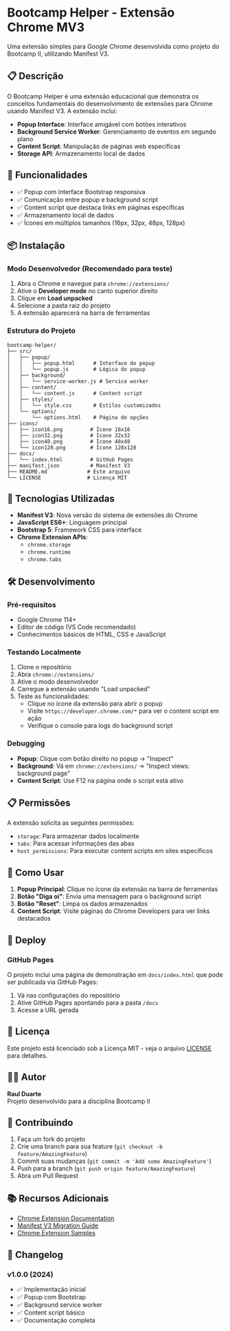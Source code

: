 
# Bootcamp Helper - Extensão Chrome MV3

Uma extensão simples para Google Chrome desenvolvida como projeto do Bootcamp II, utilizando Manifest V3.

## 📋 Descrição

O Bootcamp Helper é uma extensão educacional que demonstra os conceitos fundamentais do desenvolvimento de extensões para Chrome usando Manifest V3. A extensão inclui:

- **Popup Interface**: Interface amigável com botões interativos
- **Background Service Worker**: Gerenciamento de eventos em segundo plano
- **Content Script**: Manipulação de páginas web específicas
- **Storage API**: Armazenamento local de dados

## 🚀 Funcionalidades

- ✅ Popup com interface Bootstrap responsiva
- ✅ Comunicação entre popup e background script
- ✅ Content script que destaca links em páginas específicas
- ✅ Armazenamento local de dados
- ✅ Ícones em múltiplos tamanhos (16px, 32px, 48px, 128px)

## 📦 Instalação

### Modo Desenvolvedor (Recomendado para teste)

1. Abra o Chrome e navegue para `chrome://extensions/`
2. Ative o **Developer mode** no canto superior direito
3. Clique em **Load unpacked**
4. Selecione a pasta raiz do projeto
5. A extensão aparecerá na barra de ferramentas

### Estrutura do Projeto

```
bootcamp-helper/
├── src/
│   ├── popup/
│   │   ├── popup.html      # Interface do popup
│   │   └── popup.js        # Lógica do popup
│   ├── background/
│   │   └── service-worker.js # Service worker
│   ├── content/
│   │   └── content.js      # Content script
│   ├── styles/
│   │   └── style.css       # Estilos customizados
│   └── options/
│       └── options.html    # Página de opções
├── icons/
│   ├── icon16.png         # Ícone 16x16
│   ├── icon32.png         # Ícone 32x32
│   ├── icon48.png         # Ícone 48x48
│   └── icon128.png        # Ícone 128x128
├── docs/
│   └── index.html         # GitHub Pages
├── manifest.json          # Manifest V3
├── README.md             # Este arquivo
└── LICENSE               # Licença MIT
```

## 🔧 Tecnologias Utilizadas

- **Manifest V3**: Nova versão do sistema de extensões do Chrome
- **JavaScript ES6+**: Linguagem principal
- **Bootstrap 5**: Framework CSS para interface
- **Chrome Extension APIs**: 
  - `chrome.storage`
  - `chrome.runtime`
  - `chrome.tabs`

## 🛠️ Desenvolvimento

### Pré-requisitos

- Google Chrome 114+
- Editor de código (VS Code recomendado)
- Conhecimentos básicos de HTML, CSS e JavaScript

### Testando Localmente

1. Clone o repositório
2. Abra `chrome://extensions/`
3. Ative o modo desenvolvedor
4. Carregue a extensão usando "Load unpacked"
5. Teste as funcionalidades:
   - Clique no ícone da extensão para abrir o popup
   - Visite `https://developer.chrome.com/*` para ver o content script em ação
   - Verifique o console para logs do background script

### Debugging

- **Popup**: Clique com botão direito no popup → "Inspect"
- **Background**: Vá em `chrome://extensions/` → "Inspect views: background page"
- **Content Script**: Use F12 na página onde o script está ativo

## 📋 Permissões

A extensão solicita as seguintes permissões:

- `storage`: Para armazenar dados localmente
- `tabs`: Para acessar informações das abas
- `host_permissions`: Para executar content scripts em sites específicos

## 🎯 Como Usar

1. **Popup Principal**: Clique no ícone da extensão na barra de ferramentas
2. **Botão "Diga oi"**: Envia uma mensagem para o background script
3. **Botão "Reset"**: Limpa os dados armazenados
4. **Content Script**: Visite páginas do Chrome Developers para ver links destacados

## 🚀 Deploy

### GitHub Pages

O projeto inclui uma página de demonstração em `docs/index.html` que pode ser publicada via GitHub Pages:

1. Vá nas configurações do repositório
2. Ative GitHub Pages apontando para a pasta `/docs`
3. Acesse a URL gerada

## 📄 Licença

Este projeto está licenciado sob a Licença MIT - veja o arquivo [LICENSE](LICENSE) para detalhes.

## 👨‍💻 Autor

**Raul Duarte**  
Projeto desenvolvido para a disciplina Bootcamp II

## 🤝 Contribuindo

1. Faça um fork do projeto
2. Crie uma branch para sua feature (`git checkout -b feature/AmazingFeature`)
3. Commit suas mudanças (`git commit -m 'Add some AmazingFeature'`)
4. Push para a branch (`git push origin feature/AmazingFeature`)
5. Abra um Pull Request

## 📚 Recursos Adicionais

- [Chrome Extension Documentation](https://developer.chrome.com/docs/extensions/)
- [Manifest V3 Migration Guide](https://developer.chrome.com/docs/extensions/migrating/)
- [Chrome Extension Samples](https://github.com/GoogleChrome/chrome-extensions-samples)

## 🔄 Changelog

### v1.0.0 (2024)
- ✅ Implementação inicial
- ✅ Popup com Bootstrap
- ✅ Background service worker
- ✅ Content script básico
- ✅ Documentação completa

